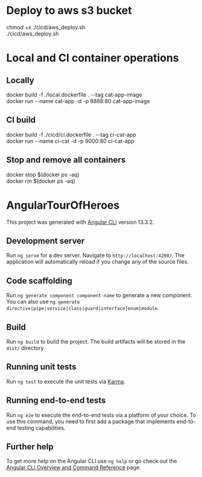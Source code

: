 # Deploy to aws s3 bucket

chmod +x ./cicd/aws_deploy.sh <br />
./cicd/aws_deploy.sh

# Local and CI container operations

## Locally
docker build -f ./local.dockerfile . --tag cat-app-image <br />
docker run --name cat-app -d -p 8888:80 cat-app-image

## CI build
docker build -f ./cicd/ci.dockerfile . --tag ci-cat-app <br />
docker run --name ci-cat -d -p 9000:80 ci-cat-app

## Stop and remove all containers
docker stop $(docker ps -aq) <br />
docker rm $(docker ps -aq)

# AngularTourOfHeroes

This project was generated with [Angular CLI](https://github.com/angular/angular-cli) version 13.3.2.

## Development server

Run `ng serve` for a dev server. Navigate to `http://localhost:4200/`. The application will automatically reload if you change any of the source files.

## Code scaffolding

Run `ng generate component component-name` to generate a new component. You can also use `ng generate directive|pipe|service|class|guard|interface|enum|module`.

## Build

Run `ng build` to build the project. The build artifacts will be stored in the `dist/` directory.

## Running unit tests

Run `ng test` to execute the unit tests via [Karma](https://karma-runner.github.io).

## Running end-to-end tests

Run `ng e2e` to execute the end-to-end tests via a platform of your choice. To use this command, you need to first add a package that implements end-to-end testing capabilities.

## Further help

To get more help on the Angular CLI use `ng help` or go check out the [Angular CLI Overview and Command Reference](https://angular.io/cli) page.
